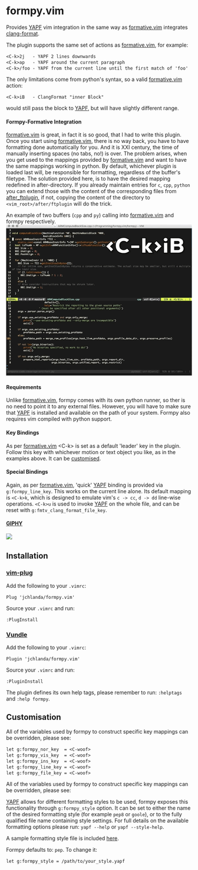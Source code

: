 # formpy.vim

Provides [YAPF](https://github.com/google/yapf) vim integration in the same way as [formative.vim](https://github.com/frasercrmck/formative.vim) integrates [clang-format](http://clang.llvm.org/docs/ClangFormat.html#vim-integration).

The plugin supports the same set of actions as [formative.vim](https://github.com/frasercrmck/formative.vim), for example:

    <C-k>2j   - YAPF 2 lines downwards
    <C-k>ap   - YAPF around the current paragraph
    <C-k>/foo - YAPF from the current line until the first match of 'foo'

The only limitations come from python's syntax, so a valid [formative.vim](https://github.com/frasercrmck/formative.vim) action:

    <C-k>iB   - ClangFormat "inner Block"
would still pass the block to [YAPF](https://github.com/google/yapf), but will have slightly different range.

#### Formpy-Formative Integration

[formative.vim](https://github.com/frasercrmck/formative.vim) is great, in fact it is so good, that I had to write this plugin. Once you start using [formative.vim](https://github.com/frasercrmck/formative.vim), there is no way back, you have to have formatting done automatically for you. And it is XXI century, the time of manually inserting spaces (no tabs, no!) is over. The problem arises, when you get used to the mappings provided by [formative.vim](https://github.com/frasercrmck/formative.vim) and want to have the same mappings working in python. By default, whichever plugin is loaded last will, be responsible for formatting, regardless of the buffer's filetype. The solution provided here, is to have the desired mapping redefined in after-directory. If you already maintain entries for `c`, `cpp`, `python` you can extend those with the content of the corresponding files from [after_ftplugin](https://github.com/jchlanda/formpy.vim/tree/master/after_ftplugin), if not, copying the content of the directory to `<vim_root>/after/ftplugin` will do the trick.

An example of two buffers (`cpp` and `py`) calling into [formative.vim](https://github.com/frasercrmck/formative.vim) and formpy respectively.
![](https://raw.githubusercontent.com/jchlanda/formpy.vim/gif/assets/formpy_cpp_py.640.gif)

#### Requirements

Unlike [formative.vim](https://github.com/frasercrmck/formative.vim), formpy comes with its own python runner, so ther is no need to point it to any external files. However, you will have to make sure that [YAPF](https://github.com/google/yapf) is installed and available on the path of your system. Formpy also requires vim compiled with python support.

#### Key Bindings

As per [formative.vim](https://github.com/frasercrmck/formative.vim) \<C-k> is set as a default 'leader' key in the plugin. Follow this key with whichever motion or text object you like, as in the examples above. It can be [customised](##Customisation).

#### Special Bindings

Again, as per [formative.vim](https://github.com/frasercrmck/formative.vim), 'quick' [YAPF](https://github.com/google/yapf) binding is provided via `g:formpy_line_key`. This works on the current line alone. Its default mapping is `<C-k>k`, which is designed to emulate vim's `c -> cc`, `d -> dd` line-wise operations. `<C-k>u` is used to invoke [YAPF](https://github.com/google/yapf) on the whole file, and can be reset with `g:fmtv_clang_format_file_key`.

#### [GIPHY](https://giphy.com/)

![](https://raw.githubusercontent.com/jchlanda/formpy.vim/gif/assets/formpy_py.640.gif)

## Installation

### [vim-plug](https://github.com/junegunn/vim-plug)

Add the following to your `.vimrc`:

    Plug 'jchlanda/formpy.vim'
Source your `.vimrc` and run:

    :PlugInstall


### [Vundle](https://github.com/gmarik/Vundle.vim)

Add the following to your `.vimrc`:

    Plugin 'jchlanda/formpy.vim'
Source your `.vimrc` and run:

    :PluginInstall

The plugin defines its own help tags, please remember to run: `:helptags` and `:help formpy`.

## Customisation

All of the variables used by formpy to construct specific key mappings can be overridden, please see:

    let g:formpy_nor_key  = <C-woof>
    let g:formpy_vis_key  = <C-woof>
    let g:formpy_ins_key  = <C-woof>
    let g:formpy_line_key = <C-woof>
    let g:formpy_file_key = <C-woof>

All of the variables used by formpy to construct specific key mappings can be overridden, please see:

[YAPF](https://github.com/google/yapf) allows for different formatting styles to be used, formpy exposes this functionality through `g:formpy_style` option. It can be set to either the name of the desired formatting style (for example `pep8` or `goole`), or to the fully qualified file name containing style settings. For full details on the available formatting options please run: `yapf --help` or `yapf --style-help`.

A sample formatting style file is included [here](https://github.com/jchlanda/formpy.vim/tree/master/doc/.style.yapf).

Formpy defaults to: `pep`. To change it:

    let g:formpy_style = /path/to/your_style.yapf
